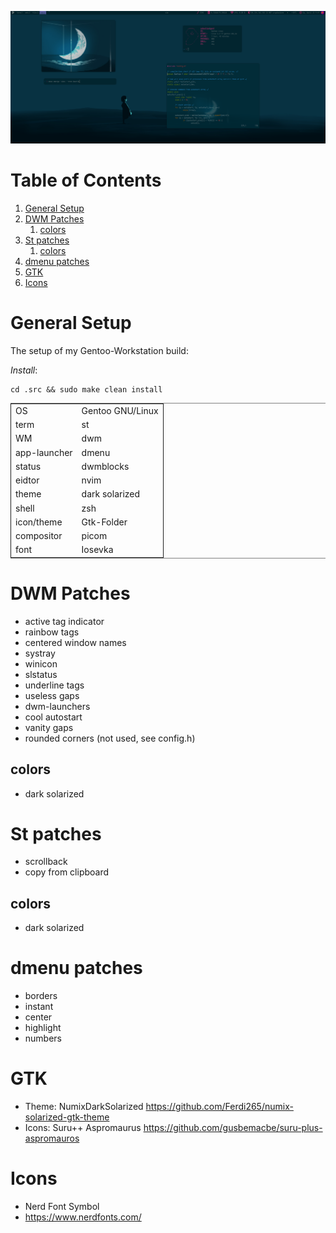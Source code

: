 ![~Gentoo~](https://github.com/nyangkosense/build/blob/main/gentoo.png)

# Table of Contents

1.  [General Setup](#orgbb272f3)
2.  [DWM Patches](#orgff8d1af)
    1.  [colors](#orgcfd4b64)
3.  [St patches](#orgcd026b8)
    1.  [colors](#org16e1d0c)
4.  [dmenu patches](#org5d285ba)
5.  [GTK](#org4c0213a)
6.  [Icons](#orga4e8f17)



<a id="orgbb272f3"></a>

# General Setup

The setup of my Gentoo-Workstation build:

_Install_: 
<pre><code>cd .src && sudo make clean install
</code></pre>

<table border="2" cellspacing="0" cellpadding="6" rules="groups" frame="hsides">


<colgroup>
<col  class="org-left" />

<col  class="org-left" />
</colgroup>
<tbody>
<tr>
<td class="org-left">OS</td>
<td class="org-left">Gentoo GNU/Linux</td>
</tr>


<tr>
<td class="org-left">term</td>
<td class="org-left">st</td>
</tr>


<tr>
<td class="org-left">WM</td>
<td class="org-left">dwm</td>
</tr>


<tr>
<td class="org-left">app-launcher</td>
<td class="org-left">dmenu</td>
</tr>


<tr>
<td class="org-left">status</td>
<td class="org-left">dwmblocks</td>
</tr>


<tr>
<td class="org-left">eidtor</td>
<td class="org-left">nvim</td>
</tr>


<tr>
<td class="org-left">theme</td>
<td class="org-left">dark solarized</td>
</tr>


<tr>
<td class="org-left">shell</td>
<td class="org-left">zsh</td>
</tr>


<tr>
<td class="org-left">icon/theme</td>
<td class="org-left">Gtk-Folder</td>
</tr>


<tr>
<td class="org-left">compositor</td>
<td class="org-left">picom</td>
</tr>

<tr>
<td class="org-left">font</td>
<td class="org-left">Iosevka</td>
</tr>

</tbody>
</table>


<a id="orgff8d1af"></a>

# DWM Patches

-   active tag indicator
-   rainbow tags
-   centered window names
-   systray
-   winicon
-   slstatus
-   underline tags
-   useless gaps
-   dwm-launchers
-   cool autostart
-   vanity gaps
-   rounded corners (not used, see config.h)


<a id="orgcfd4b64"></a>

## colors

-   dark solarized


<a id="orgcd026b8"></a>

# St patches

-   scrollback
-   copy from clipboard


<a id="org16e1d0c"></a>

## colors

-   dark solarized


<a id="org5d285ba"></a>

# dmenu patches

-   borders
-   instant
-   center
-   highlight
-   numbers


<a id="org4c0213a"></a>

# GTK

-   Theme: NumixDarkSolarized https://github.com/Ferdi265/numix-solarized-gtk-theme
-   Icons: Suru++ Aspromaurus https://github.com/gusbemacbe/suru-plus-aspromauros


<a id="orga4e8f17"></a>

# Icons

-   Nerd Font Symbol
-   https://www.nerdfonts.com/
